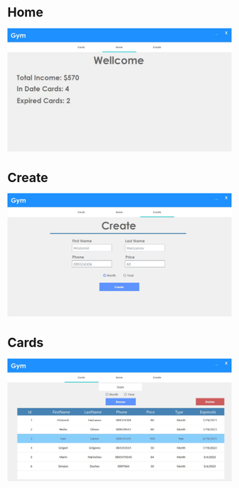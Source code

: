 # Home
<img src="/screenshots/home.jpg">

# Create
<img src="/screenshots/create.jpg">

# Cards
<img src="/screenshots/cards.jpg">
